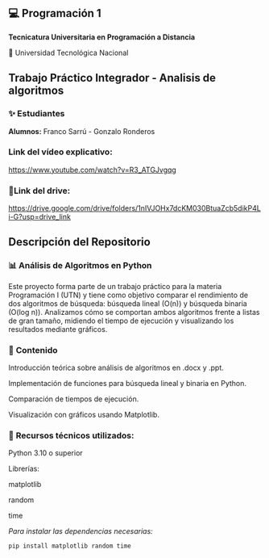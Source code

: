 ## 💻 Programación 1
**Tecnicatura Universitaria en Programación a Distancia**

📍 Universidad Tecnológica Nacional

## Trabajo Práctico Integrador - Analisis de algoritmos

### ✨ **Estudiantes**
**Alumnos:** Franco Sarrú - Gonzalo Ronderos


### **Link del vídeo explicativo:**
https://www.youtube.com/watch?v=R3_ATGJvgqg

### 📂**Link del drive:**
https://drive.google.com/drive/folders/1nIVJOHx7dcKM030BtuaZcb5dikP4Li-G?usp=drive_link

## Descripción del Repositorio

### 📊 **Análisis de Algoritmos en Python**

Este proyecto forma parte de un trabajo práctico para la materia Programación I (UTN) y tiene como objetivo comparar el rendimiento de dos algoritmos de búsqueda: búsqueda lineal (O(n)) y búsqueda binaria (O(log n)). 
Analizamos cómo se comportan ambos algoritmos frente a listas de gran tamaño, midiendo el tiempo de ejecución y visualizando los resultados mediante gráficos.

### 🧠 **Contenido**
Introducción teórica sobre análisis de algoritmos en .docx y .ppt.

Implementación de funciones para búsqueda lineal y binaria en Python.

Comparación de tiempos de ejecución.

Visualización con gráficos usando Matplotlib.



### 🧪 **Recursos técnicos utilizados:**

Python 3.10 o superior

Librerías:

matplotlib

random

time

*Para instalar las dependencias necesarias:*

`pip install matplotlib random time`
